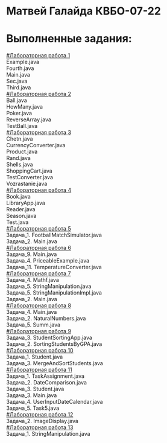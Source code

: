 # Матвей Галайда КВБО-07-22

# Выполненные задания:
<a href = "https://github.com/mag7231/labs/tree/main/src/ru/mirea/laba1"> #Лабораторная работа 1 <a> <br>
Example.java <br>
Fourth.java <br> 
Main.java <br>
Sec.java <br>
Third.java <br>
<a href = "https://github.com/mag7231/labs/tree/main/src/ru/mirea/laba2"> #Лабораторная работа 2 <a> <br>
Ball.java <br>
HowMany.java <br>
Poker.java <br>
ReverseArray.java <br>
TestBall.java <br>
<a href = "https://github.com/mag7231/labs/tree/main/src/ru/mirea/laba3"> #Лабораторная работа 3 <a> <br>
Chetn.java <br>
CurrencyConverter.java <br>
Product.java <br>
Rand.java <br>
Shells.java <br>
ShoppingCart.java <br>
TestConverter.java <br>
Vozrastanie.java <br>
<a href = "https://github.com/mag7231/labs/tree/main/src/ru/mirea/laba4"> #Лабораторная работа 4 <a> <br>
Book.java <br>
LibraryApp.java <br>
Reader.java <br>
Season.java <br>
Test.java <br>
<a href = "https://github.com/mag7231/labs/tree/main/src/ru/mirea/laba5"> #Лабораторная работа 5 <a> <br>
Задача_1. FootballMatchSimulator.java <br>
Задача_2. Main.java <br>
<a href = "https://github.com/mag7231/labs/tree/main/src/ru/mirea/laba6"> #Лабораторная работа 6 <a> <br>
Задача_9. Main.java <br>
Задача_4. PriceableExample.java <br>
Задача_11. TemperatureConverter.java <br>
<a href = "https://github.com/mag7231/labs/tree/main/src/ru/mirea/laba7"> #Лабораторная работа 7 <a> <br>
Задача_4. Mathf.java <br>
Задача_5. StringManipulation.java <br>
Задача_5. StringManipulationImpl.java <br>
Задача_2. Main.java <br>
<a href = "https://github.com/mag7231/labs/tree/main/src/ru/mirea/laba8"> #Лабораторная работа 8 <a> <br>
Задача_4. Main.java <br>
Задача_2. NaturalNumbers.java <br>
Задача_5. Summ.java <br>
<a href = "https://github.com/mag7231/labs/tree/main/src/ru/mirea/laba9"> #Лабораторная работа 9 <a> <br>
Задача_3. StudentSortingApp.java <br>
Задача_2. SortingStudentsByGPA.java <br>
<a href = "https://github.com/mag7231/labs/tree/main/src/ru/mirea/laba10"> #Лабораторная работа 10 <a> <br>
Задача_1. Student.java <br>
Задача_3. MergeAndSortStudents.java <br>
<a href = "https://github.com/mag7231/labs/tree/main/src/ru/mirea/laba11"> #Лабораторная работа 11 <a> <br>
Задача_1. TaskAssignment.java <br>
Задача_2. DateComparison.java <br>
Задача_3. Student.java <br>
Задача_3. Main.java <br>
Задача_4. UserInputDateCalendar.java <br>
Задача_5. Task5.java <br>
<a href = "https://github.com/mag7231/labs/tree/main/src/ru/mirea/laba12"> #Лабораторная работа 12 <a> <br>
Задача_2. ImageDisplay.java <br>
<a href = "https://github.com/mag7231/labs/tree/main/src/ru/mirea/laba13"> #Лабораторная работа 13 <a> <br>
Задача_1. StringManipulation.java <br>